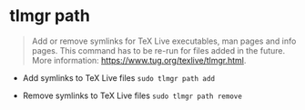 # tlmgr path
> Add or remove symlinks for TeX Live executables, man pages and info pages.
> This command has to be re-run for files added in the future.
> More information: <https://www.tug.org/texlive/tlmgr.html>.

- Add symlinks to TeX Live files
`sudo tlmgr path add`

- Remove symlinks to TeX Live files
`sudo tlmgr path remove`
